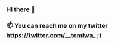 ### Hi there 👋
### 📫 You can reach me on my twitter https://twitter.com/__tomiwa_ ;)

<!--
**tomiwa-a/tomiwa-a** is a ✨ _special_ ✨ repository because its `README.md` (this file) appears on your  GitHub profile.

Here are some ideas to get you started:

- 🔭 I’m currently working on ...
- 🌱 I’m currently learning ...
- 👯 I’m looking to collaborate on ...
- 🤔 I’m looking for help with ...
- 💬 Ask me about ...
- 📫 How to reach me: ...
- 😄 Pronouns: ...
- ⚡ Fun fact: ...
-->

